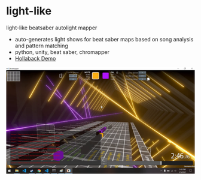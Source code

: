 # light-like
light-like beatsaber autolight mapper

* auto-generates light shows for beat saber maps based on song analysis and pattern matching
* python, unity, beat saber, chromapper
* [Hollaback Demo](https://drive.google.com/file/d/1zCw-qG0b9CZiQcYoNK9bheqd_qwdtGaR/view)

![demo](https://raw.githubusercontent.com/brunokruse/light-like/main/snap.png)


